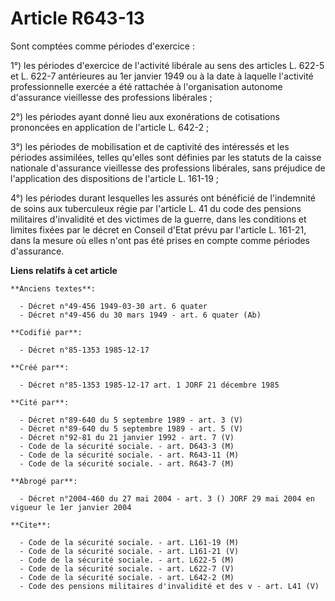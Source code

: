 # Article R643-13

Sont comptées comme périodes d'exercice : 

1°) les périodes d'exercice de l'activité libérale au sens des articles L. 622-5 et L. 622-7 antérieures au 1er janvier 1949
ou à la date à laquelle l'activité professionnelle exercée a été rattachée à l'organisation autonome d'assurance vieillesse
des professions libérales ; 

2°) les périodes ayant donné lieu aux exonérations de cotisations prononcées en application de l'article L. 642-2 ; 

3°) les périodes de mobilisation et de captivité des intéressés et les périodes assimilées, telles qu'elles sont définies par
les statuts de la caisse nationale d'assurance vieillesse des professions libérales, sans préjudice de l'application des
dispositions de l'article L. 161-19 ; 

4°) les périodes durant lesquelles les assurés ont bénéficié de l'indemnité de soins aux tuberculeux régie par l'article L.
41 du code des pensions militaires d'invalidité et des victimes de la guerre, dans les conditions et limites fixées par le
décret en Conseil d'Etat prévu par l'article L. 161-21, dans la mesure où elles n'ont pas été prises en compte comme périodes
d'assurance.

**Liens relatifs à cet article**

	**Anciens textes**:

	  - Décret n°49-456 1949-03-30 art. 6 quater
	  - Décret n°49-456 du 30 mars 1949 - art. 6 quater (Ab)

	**Codifié par**:

	  - Décret n°85-1353 1985-12-17

	**Créé par**:

	  - Décret n°85-1353 1985-12-17 art. 1 JORF 21 décembre 1985

	**Cité par**:

	  - Décret n°89-640 du 5 septembre 1989 - art. 3 (V)
	  - Décret n°89-640 du 5 septembre 1989 - art. 5 (V)
	  - Décret n°92-81 du 21 janvier 1992 - art. 7 (V)
	  - Code de la sécurité sociale. - art. D643-3 (M)
	  - Code de la sécurité sociale. - art. R643-11 (M)
	  - Code de la sécurité sociale. - art. R643-7 (M)

	**Abrogé par**:

	  - Décret n°2004-460 du 27 mai 2004 - art. 3 () JORF 29 mai 2004 en vigueur le 1er janvier 2004

	**Cite**:

	  - Code de la sécurité sociale. - art. L161-19 (M)
	  - Code de la sécurité sociale. - art. L161-21 (V)
	  - Code de la sécurité sociale. - art. L622-5 (M)
	  - Code de la sécurité sociale. - art. L622-7 (V)
	  - Code de la sécurité sociale. - art. L642-2 (M)
	  - Code des pensions militaires d'invalidité et des v - art. L41 (V)
